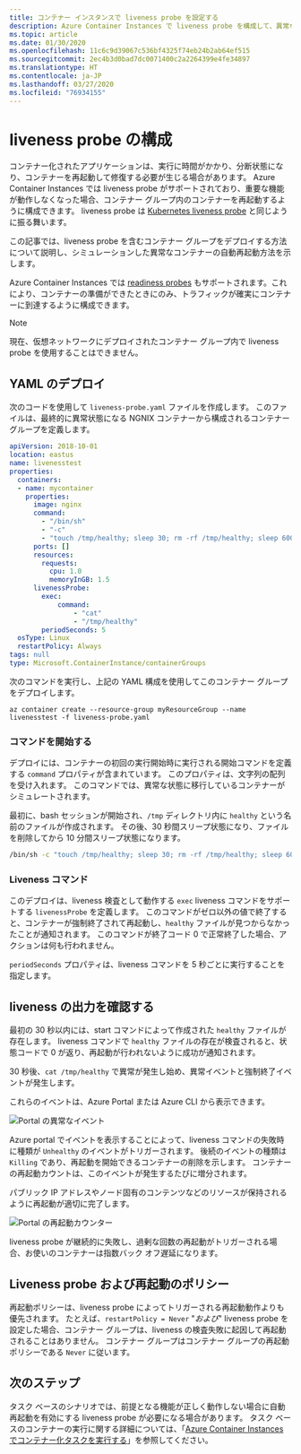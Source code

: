```yaml
---
title: コンテナー インスタンスで liveness probe を設定する
description: Azure Container Instances で liveness probe を構成して、異常なコンテナーを再起動する方法について説明します
ms.topic: article
ms.date: 01/30/2020
ms.openlocfilehash: 11c6c9d39067c536bf4325f74eb24b2ab64ef515
ms.sourcegitcommit: 2ec4b3d0bad7dc0071400c2a2264399e4fe34897
ms.translationtype: HT
ms.contentlocale: ja-JP
ms.lasthandoff: 03/27/2020
ms.locfileid: "76934155"
---
```

# <a name="configure-liveness-probes"></a>liveness probe の構成

コンテナー化されたアプリケーションは、実行に時間がかかり、分断状態になり、コンテナーを再起動して修復する必要が生じる場合があります。 Azure Container Instances では liveness probe がサポートされており、重要な機能が動作しなくなった場合、コンテナー グループ内のコンテナーを再起動するように構成できます。 liveness probe は [Kubernetes liveness probe](https://kubernetes.io/docs/tasks/configure-pod-container/configure-liveness-readiness-startup-probes/) と同じように振る舞います。

この記事では、liveness probe を含むコンテナー グループをデプロイする方法について説明し、シミュレーションした異常なコンテナーの自動再起動方法を示します。

Azure Container Instances では [readiness probes](container-instances-readiness-probe.md) もサポートされます。これにより、コンテナーの準備ができたときにのみ、トラフィックが確実にコンテナーに到達するように構成できます。

> [!NOTE]
> 現在、仮想ネットワークにデプロイされたコンテナー グループ内で liveness probe を使用することはできません。

## <a name="yaml-deployment"></a>YAML のデプロイ

次のコードを使用して `liveness-probe.yaml` ファイルを作成します。 このファイルは、最終的に異常状態になる NGNIX コンテナーから構成されるコンテナー グループを定義します。

```yaml
apiVersion: 2018-10-01
location: eastus
name: livenesstest
properties:
  containers:
  - name: mycontainer
    properties:
      image: nginx
      command:
        - "/bin/sh"
        - "-c"
        - "touch /tmp/healthy; sleep 30; rm -rf /tmp/healthy; sleep 600"
      ports: []
      resources:
        requests:
          cpu: 1.0
          memoryInGB: 1.5
      livenessProbe:
        exec:
            command:
                - "cat"
                - "/tmp/healthy"
        periodSeconds: 5
  osType: Linux
  restartPolicy: Always
tags: null
type: Microsoft.ContainerInstance/containerGroups
```

次のコマンドを実行し、上記の YAML 構成を使用してこのコンテナー グループをデプロイします。

```azurecli-interactive
az container create --resource-group myResourceGroup --name livenesstest -f liveness-probe.yaml
```

### <a name="start-command"></a>コマンドを開始する

デプロイには、コンテナーの初回の実行開始時に実行される開始コマンドを定義する `command` プロパティが含まれています。 このプロパティは、文字列の配列を受け入れます。 このコマンドでは、異常な状態に移行しているコンテナーがシミュレートされます。

最初に、bash セッションが開始され、`/tmp` ディレクトリ内に `healthy` という名前のファイルが作成されます。 その後、30 秒間スリープ状態になり、ファイルを削除してから 10 分間スリープ状態になります。

```bash
/bin/sh -c "touch /tmp/healthy; sleep 30; rm -rf /tmp/healthy; sleep 600"
```

### <a name="liveness-command"></a>Liveness コマンド

このデプロイは、liveness 検査として動作する `exec` liveness コマンドをサポートする `livenessProbe` を定義します。 このコマンドがゼロ以外の値で終了すると、コンテナーが強制終了されて再起動し、`healthy` ファイルが見つからなかったことが通知されます。 このコマンドが終了コード 0 で正常終了した場合、アクションは何も行われません。

`periodSeconds` プロパティは、liveness コマンドを 5 秒ごとに実行することを指定します。

## <a name="verify-liveness-output"></a>liveness の出力を確認する

最初の 30 秒以内には、start コマンドによって作成された `healthy` ファイルが存在します。 liveness コマンドで `healthy` ファイルの存在が検査されると、状態コードで 0 が返り、再起動が行われないように成功が通知されます。

30 秒後、`cat /tmp/healthy` で異常が発生し始め、異常イベントと強制終了イベントが発生します。

これらのイベントは、Azure Portal または Azure CLI から表示できます。

![Portal の異常なイベント][portal-unhealthy]

Azure portal でイベントを表示することによって、liveness コマンドの失敗時に種類が `Unhealthy` のイベントがトリガーされます。 後続のイベントの種類は `Killing` であり、再起動を開始できるコンテナーの削除を示します。 コンテナーの再起動カウントは、このイベントが発生するたびに増分されます。

パブリック IP アドレスやノード固有のコンテンツなどのリソースが保持されるように再起動が適切に完了します。

![Portal の再起動カウンター][portal-restart]

liveness probe が継続的に失敗し、過剰な回数の再起動がトリガーされる場合、お使いのコンテナーは指数バック オフ遅延になります。

## <a name="liveness-probes-and-restart-policies"></a>Liveness probe および再起動のポリシー

再起動ポリシーは、liveness probe によってトリガーされる再起動動作よりも優先されます。 たとえば、`restartPolicy = Never` "*および*" liveness probe を設定した場合、コンテナー グループは、liveness の検査失敗に起因して再起動されることはありません。 コンテナー グループはコンテナー グループの再起動ポリシーである `Never` に従います。

## <a name="next-steps"></a>次のステップ

タスク ベースのシナリオでは、前提となる機能が正しく動作しない場合に自動再起動を有効にする liveness probe が必要になる場合があります。 タスク ベースのコンテナーの実行に関する詳細については、「[Azure Container Instances でコンテナー化タスクを実行する](container-instances-restart-policy.md)」を参照してください。

<!-- IMAGES -->
[portal-unhealthy]: ./media/container-instances-liveness-probe/unhealthy-killing.png
[portal-restart]: ./media/container-instances-liveness-probe/portal-restart.png
